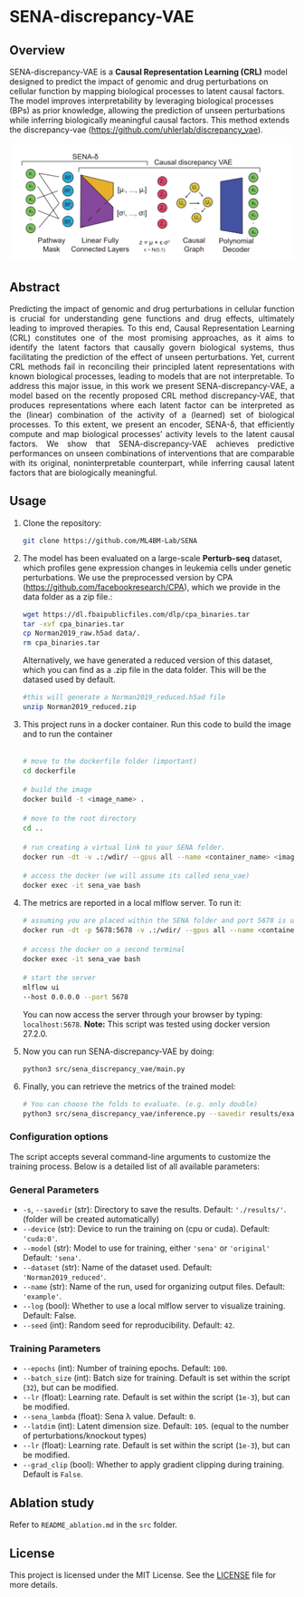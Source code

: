 
# SENA-discrepancy-VAE

## Overview

SENA-discrepancy-VAE is a **Causal Representation Learning (CRL)** model designed to predict the impact of genomic and drug perturbations on cellular function by mapping biological processes to latent causal factors. The model improves interpretability by leveraging biological processes (BPs) as prior knowledge, allowing the prediction of unseen perturbations while inferring biologically meaningful causal factors. This method extends the discrepancy-vae (https://github.com/uhlerlab/discrepancy_vae).


<img src="imgs/model_overview.png" alt="Model overview" style="max-width:100%;">

## Abstract 

<div style="text-align: justify;">
Predicting the impact of genomic and drug perturbations in cellular function is
crucial for understanding gene functions and drug effects, ultimately leading to
improved therapies. To this end, Causal Representation Learning (CRL) constitutes
one of the most promising approaches, as it aims to identify the latent factors
that causally govern biological systems, thus facilitating the prediction of the
effect of unseen perturbations. Yet, current CRL methods fail in reconciling
their principled latent representations with known biological processes, leading
to models that are not interpretable. To address this major issue, in this work
we present SENA-discrepancy-VAE, a model based on the recently proposed
CRL method discrepancy-VAE, that produces representations where each latent
factor can be interpreted as the (linear) combination of the activity of a (learned)
set of biological processes. To this extent, we present an encoder, SENA-δ, that
efficiently compute and map biological processes’ activity levels to the latent causal
factors. We show that SENA-discrepancy-VAE achieves predictive performances
on unseen combinations of interventions that are comparable with its original, noninterpretable 
counterpart, while inferring causal latent factors that are biologically meaningful.
</div>


## Usage

1. Clone the repository:
    ```bash
    git clone https://github.com/ML4BM-Lab/SENA
    ```

2. The model has been evaluated on a large-scale **Perturb-seq** dataset, 
which profiles gene expression changes in leukemia cells under genetic perturbations.
We use the preprocessed version by CPA (https://github.com/facebookresearch/CPA), which 
we provide in the data folder as a zip file.:

    ```bash
    wget https://dl.fbaipublicfiles.com/dlp/cpa_binaries.tar
    tar -xvf cpa_binaries.tar
    cp Norman2019_raw.h5ad data/.
    rm cpa_binaries.tar
    ```

    Alternatively, we have generated a reduced version of this dataset, which you can find as a .zip file in the data folder.
    This will be the datased used by default.

    ```bash
    #this will generate a Norman2019_reduced.h5ad file
    unzip Norman2019_reduced.zip
    ```

3. This project runs in a docker container. Run this code to build the image and to run the container

    ```bash

    # move to the dockerfile folder (important)
    cd dockerfile

    # build the image
    docker build -t <image_name> .

    # move to the root directory
    cd .. 

    # run creating a virtual link to your SENA folder.
    docker run -dt -v .:/wdir/ --gpus all --name <container_name> <image_name>

    # access the docker (we will assume its called sena_vae)
    docker exec -it sena_vae bash
    ```

4. The metrics are reported in a local mlflow server. To run it: 

    ```bash
    # assuming you are placed within the SENA folder and port 5678 is unused
    docker run -dt -p 5678:5678 -v .:/wdir/ --gpus all --name <container_name> <image_name>

    # access the docker on a second terminal
    docker exec -it sena_vae bash

    # start the server
    mlflow ui 
    --host 0.0.0.0 --port 5678

    ```

    You can now access the server through your browser by typing: ```localhost:5678```. 
    **Note:** This script was tested using docker version 27.2.0.

5. Now you can run SENA-discrepancy-VAE by doing: 

    ```bash
    python3 src/sena_discrepancy_vae/main.py
    ```

6. Finally, you can retrieve the metrics of the trained model:

    ```bash
    # You can choose the folds to evaluate. (e.g. only double)
    python3 src/sena_discrepancy_vae/inference.py --savedir results/example --evaluation train test double
    ```


### Configuration options

The script accepts several command-line arguments to customize the training process. Below is a detailed list of all available parameters:

### General Parameters

- `-s`, `--savedir` (str): Directory to save the results. Default: `'./results/'`. (folder will be created automatically)
- `--device` (str): Device to run the training on (cpu or cuda). Default: `'cuda:0'`.
- `--model` (str): Model to use for training, either `'sena'` or `'original'`  Default: `'sena'`.
-  `--dataset` (str): Name of the dataset used. Default: `'Norman2019_reduced'`.
- `--name` (str): Name of the run, used for organizing output files. Default: `'example'`.
- `--log` (bool): Whether to use a local mlflow server to visualize training. Default: False.
- `--seed` (int): Random seed for reproducibility. Default: `42`.

### Training Parameters

- `--epochs` (int): Number of training epochs. Default: `100`.
- `--batch_size` (int): Batch size for training. Default is set within the script (`32`), but can be modified.
- `--lr` (float): Learning rate. Default is set within the script (`1e-3`), but can be modified.
- `--sena_lambda` (float): Sena λ value. Default: `0`.
- `--latdim` (int): Latent dimension size. Default: `105`. (equal to the number of perturbations/knockout types)
- `--lr` (float): Learning rate. Default is set within the script (`1e-3`), but can be modified.
- `--grad_clip` (bool): Whether to apply gradient clipping during training. Default is `False`.


## Ablation study

Refer to `README_ablation.md` in the `src` folder.

## License

This project is licensed under the MIT License. See the [LICENSE](LICENSE) file for more details.
